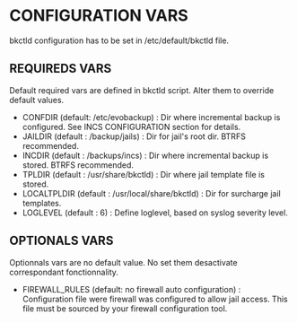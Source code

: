 # CONFIGURATION VARS

bkctld configuration has to be set in /etc/default/bkctld file.

## REQUIREDS VARS

Default required vars are defined in bkctld script. Alter them to override default values.

* CONFDIR (default: /etc/evobackup) : Dir where incremental backup is configured. See INCS CONFIGURATION section for details.
* JAILDIR (default : /backup/jails) : Dir for jail's root dir. BTRFS recommended.
* INCDIR (default : /backups/incs) : Dir where incremental backup is stored. BTRFS recommended.
* TPLDIR (default : /usr/share/bkctld) : Dir where jail template file is stored.
* LOCALTPLDIR (default : /usr/local/share/bkctld) : Dir for surcharge jail templates.
* LOGLEVEL (default : 6) : Define loglevel, based on syslog severity level.

## OPTIONALS VARS

Optionnals vars are no default value. No set them desactivate correspondant fonctionnality.

* FIREWALL_RULES (default: no firewall auto configuration) : Configuration file were firewall was configured to allow jail access. This file must be sourced by your firewall configuration tool.
